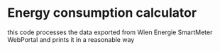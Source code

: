 # Energy consumption calculator
this code processes the data exported from Wien Energie SmartMeter WebPortal and prints it in a reasonable way
